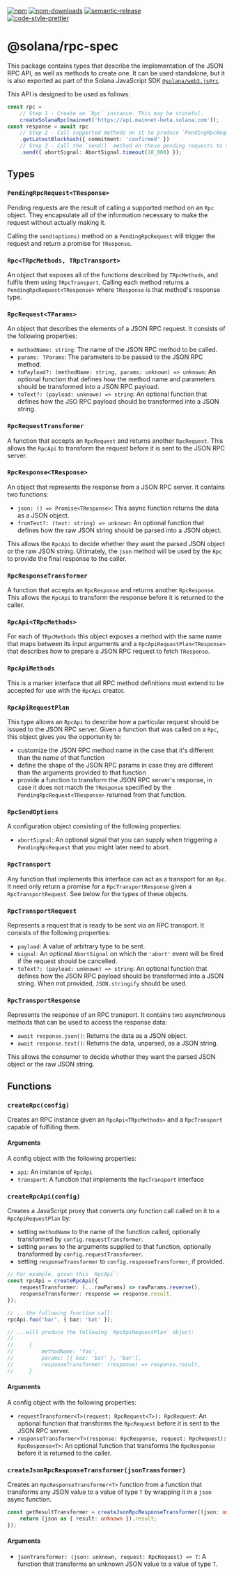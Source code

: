 [![npm][npm-image]][npm-url]
[![npm-downloads][npm-downloads-image]][npm-url]
[![semantic-release][semantic-release-image]][semantic-release-url]
<br />
[![code-style-prettier][code-style-prettier-image]][code-style-prettier-url]

[code-style-prettier-image]: https://img.shields.io/badge/code_style-prettier-ff69b4.svg?style=flat-square
[code-style-prettier-url]: https://github.com/prettier/prettier
[npm-downloads-image]: https://img.shields.io/npm/dm/@solana/rpc-spec/rc.svg?style=flat
[npm-image]: https://img.shields.io/npm/v/@solana/rpc-spec/rc.svg?style=flat
[npm-url]: https://www.npmjs.com/package/@solana/rpc-spec/v/rc
[semantic-release-image]: https://img.shields.io/badge/%20%20%F0%9F%93%A6%F0%9F%9A%80-semantic--release-e10079.svg
[semantic-release-url]: https://github.com/semantic-release/semantic-release

# @solana/rpc-spec

This package contains types that describe the implementation of the JSON RPC API, as well as methods to create one. It can be used standalone, but it is also exported as part of the Solana JavaScript SDK [`@solana/web3.js@rc`](https://github.com/solana-labs/solana-web3.js/tree/master/packages/library).

This API is designed to be used as follows:

```ts
const rpc =
    // Step 1 - Create an `Rpc` instance. This may be stateful.
    createSolanaRpc(mainnet('https://api.mainnet-beta.solana.com'));
const response = await rpc
    // Step 2 - Call supported methods on it to produce `PendingRpcRequest` objects.
    .getLatestBlockhash({ commitment: 'confirmed' })
    // Step 3 - Call the `send()` method on those pending requests to trigger them.
    .send({ abortSignal: AbortSignal.timeout(10_000) });
```

## Types

### `PendingRpcRequest<TResponse>`

Pending requests are the result of calling a supported method on an `Rpc` object. They encapsulate all of the information necessary to make the request without actually making it.

Calling the `send(options)` method on a `PendingRpcRequest` will trigger the request and return a promise for `TResponse`.

### `Rpc<TRpcMethods, TRpcTransport>`

An object that exposes all of the functions described by `TRpcMethods`, and fulfils them using `TRpcTransport`. Calling each method returns a `PendingRpcRequest<TResponse>` where `TResponse` is that method's response type.

### `RpcRequest<TParams>`

An object that describes the elements of a JSON RPC request. It consists of the following properties:

-   `methodName: string`: The name of the JSON RPC method to be called.
-   `params: TParams`: The parameters to be passed to the JSON RPC method.
-   `toPayload?: (methodName: string, params: unknown) => unknown`: An optional function that defines how the method name and parameters should be transformed into a JSON RPC payload.
-   `toText?: (payload: unknown) => string`: An optional function that defines how the JSO RPC payload should be transformed into a JSON string.

### `RpcRequestTransformer`

A function that accepts an `RpcRequest` and returns another `RpcRequest`. This allows the `RpcApi` to transform the request before it is sent to the JSON RPC server.

### `RpcResponse<TResponse>`

An object that represents the response from a JSON RPC server. It contains two functions:

-   `json: () => Promise<TResponse>`: This async function returns the data as a JSON object.
-   `fromText?: (text: string) => unknown`: An optional function that defines how the raw JSON string should be parsed into a JSON object.

This allows the `RpcApi` to decide whether they want the parsed JSON object or the raw JSON string. Ultimately, the `json` method will be used by the `Rpc` to provide the final response to the caller.

### `RpcResponseTransformer`

A function that accepts an `RpcResponse` and returns another `RpcResponse`. This allows the `RpcApi` to transform the response before it is returned to the caller.

### `RpcApi<TRpcMethods>`

For each of `TRpcMethods` this object exposes a method with the same name that maps between its input arguments and a `RpcApiRequestPlan<TResponse>` that describes how to prepare a JSON RPC request to fetch `TResponse`.

### `RpcApiMethods`

This is a marker interface that all RPC method definitions must extend to be accepted for use with the `RpcApi` creator.

### `RpcApiRequestPlan`

This type allows an `RpcApi` to describe how a particular request should be issued to the JSON RPC server. Given a function that was called on a `Rpc`, this object gives you the opportunity to:

-   customize the JSON RPC method name in the case that it's different than the name of that function
-   define the shape of the JSON RPC params in case they are different than the arguments provided to that function
-   provide a function to transform the JSON RPC server's response, in case it does not match the `TResponse` specified by the `PendingRpcRequest<TResponse>` returned from that function.

### `RpcSendOptions`

A configuration object consisting of the following properties:

-   `abortSignal`: An optional signal that you can supply when triggering a `PendingRpcRequest` that you might later need to abort.

### `RpcTransport`

Any function that implements this interface can act as a transport for an `Rpc`. It need only return a promise for a `RpcTransportResponse` given a `RpcTransportRequest`. See below for the types of these objects.

### `RpcTransportRequest`

Represents a request that is ready to be sent via an RPC transport. It consists of the following properties:

-   `payload`: A value of arbitrary type to be sent.
-   `signal`: An optional `AbortSignal` on which the `'abort'` event will be fired if the request should be cancelled.
-   `toText?: (payload: unknown) => string`: An optional function that defines how the JSON RPC payload should be transformed into a JSON string. When not provided, `JSON.stringify` should be used.

### `RpcTransportResponse`

Represents the response of an RPC transport. It contains two asynchronous methods that can be used to access the response data:

-   `await response.json()`: Returns the data as a JSON object.
-   `await response.text()`: Returns the data, unparsed, as a JSON string.

This allows the consumer to decide whether they want the parsed JSON object or the raw JSON string.

## Functions

### `createRpc(config)`

Creates an RPC instance given an `RpcApi<TRpcMethods>` and a `RpcTransport` capable of fulfilling them.

#### Arguments

A config object with the following properties:

-   `api`: An instance of `RpcApi`
-   `transport`: A function that implements the `RpcTransport` interface

### `createRpcApi(config)`

Creates a JavaScript proxy that converts _any_ function call called on it to a `RpcApiRequestPlan` by:

-   setting `methodName` to the name of the function called, optionally transformed by `config.requestTransformer`.
-   setting `params` to the arguments supplied to that function, optionally transformed by `config.requestTransformer`.
-   setting `responseTransformer` to `config.responseTransformer`, if provided.

```ts
// For example, given this `RpcApi`:
const rpcApi = createRpcApi({
    requestTransformer: (...rawParams) => rawParams.reverse(),
    responseTransformer: response => response.result,
});

// ...the following function call:
rpcApi.foo('bar', { baz: 'bat' });

// ...will produce the following `RpcApiRequestPlan` object:
//
//     {
//         methodName: 'foo',
//         params: [{ baz: 'bat' }, 'bar'],
//         responseTransformer: (response) => response.result,
//     }
```

#### Arguments

A config object with the following properties:

-   `requestTransformer<T>(request: RpcRequest<T>): RpcRequest`: An optional function that transforms the `RpcRequest` before it is sent to the JSON RPC server.
-   `responseTransformer<T>(response: RpcResponse, request: RpcRequest): RpcResponse<T>`: An optional function that transforms the `RpcResponse` before it is returned to the caller.

### `createJsonRpcResponseTransformer(jsonTransformer)`

Creates an `RpcResponseTransformer<T>` function from a function that transforms any JSON value to a value of type `T` by wrapping it in a `json` async function.

```ts
const getResultTransformer = createJsonRpcResponseTransformer((json: unknown): unknown => {
    return (json as { result: unknown }).result;
});
```

#### Arguments

-   `jsonTransformer: (json: unknown, request: RpcRequest) => T`: A function that transforms an unknown JSON value to a value of type `T`.
